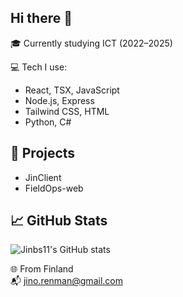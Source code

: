 ## Hi there 👋
🎓 Currently studying ICT (2022–2025)  

💻 Tech I use:
- React, TSX, JavaScript
- Node.js, Express
- Tailwind CSS, HTML
- Python, C#

## 🚀 Projects
- JinClient
- FieldOps-web

## 📈 GitHub Stats

![Jinbs11's GitHub stats](https://github-readme-stats.vercel.app/api?username=jinbs11&show_icons=true&theme=tokyonight&hide=prs)

🌐 From Finland  
📬 jino.renman@gmail.com  
